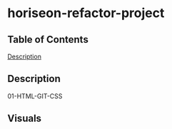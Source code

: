 # horiseon-refactor-project
## Table of Contents
[Description](#description)

## Description
01-HTML-GIT-CSS

## Visuals

